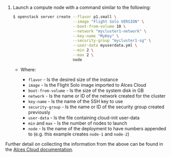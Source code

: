 
1. Launch a compute node with a command similar to the following: 

    ```bash
    $ openstack server create --flavor p1.small \
                              --image "Flight Solo VERSION" \
                              --boot-from-volume 10 \
                              --network "mycluster1-network" \
                              --key-name "MyKey" \
                              --security-group "mycluster1-sg" \
                              --user-data myuserdata.yml \
                              --min 2 \
                              --max 2 \
                              node
    ```

    - Where:

        - `flavor` - Is the desired size of the instance
        - `image` - Is the Flight Solo image imported to Alces Cloud
        - `boot-from-volume` - Is the size of the system disk in GB
        - `network` - Is the name or ID of the network created for the cluster
        - `key-name` - Is the name of the SSH key to use
        - `security-group` - Is the name or ID of the security group created previously
        - `user-data` - Is the file containing cloud-init user-data 
        - `min` and `max` - Is the number of nodes to launch
        - `node` - Is the name of the deployment to have numbers appended to (e.g. this example creates `node-1` and `node-2`)

Further detail on collecting the information from the above can be found in the [Alces Cloud documentation](https://alces-cloud-docs.alces-flight.com/starter/instance/).
